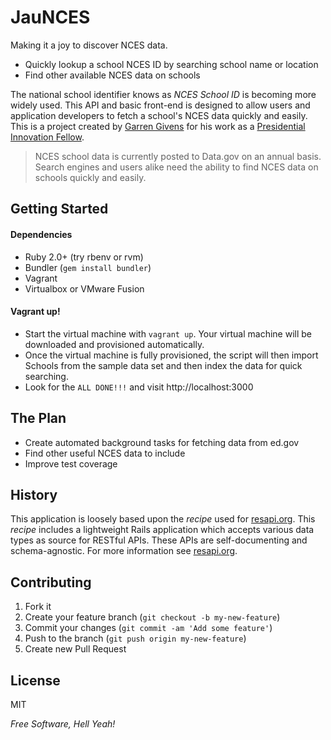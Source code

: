 JauNCES
=========

Making it a joy to discover NCES data.

  - Quickly lookup a school NCES ID by searching school name or location
  - Find other available NCES data on schools

The national school identifier knows as *NCES School ID* is becoming more widely used. This API and basic front-end is designed to allow users and application developers to fetch a school's NCES data quickly and easily. This is a project created by [Garren Givens](http://www.garrengivens.com) for his work as a [Presidential Innovation Fellow](http://www.whitehouse.gov/innovationfellows).

> NCES school data is currently posted to Data.gov on an 
> annual basis. Search engines and users alike need the
> ability to find NCES data on schools quickly and easily.

## Getting Started

#### Dependencies
- Ruby 2.0+ (try rbenv or rvm)
- Bundler (`gem install bundler`)
- Vagrant
- Virtualbox or VMware Fusion

#### Vagrant up!
- Start the virtual machine with `vagrant up`. Your virtual machine will be downloaded and provisioned automatically. 
- Once the virtual machine is fully provisioned, the script will then import Schools from the sample data set and then index the data for quick searching.
- Look for the `ALL DONE!!!` and visit http://localhost:3000


## The Plan
  - Create automated background tasks for fetching data from ed.gov
  - Find other useful NCES data to include
  - Improve test coverage

## History
This application is loosely based upon the _recipe_ used for [resapi.org](http://resapi.org). This _recipe_ includes a lightweight Rails application which accepts various data types as source for RESTful APIs. These APIs are self-documenting and schema-agnostic. For more information see [resapi.org](http://resapi.org).
  

## Contributing

1. Fork it
2. Create your feature branch (`git checkout -b my-new-feature`)
3. Commit your changes (`git commit -am 'Add some feature'`)
4. Push to the branch (`git push origin my-new-feature`)
5. Create new Pull Request


## License

MIT

*Free Software, Hell Yeah!*
